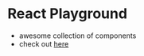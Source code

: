 # React Playground

- awesome collection of components
- check out [here](https://react-playground-mhakash.vercel.app)
